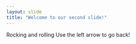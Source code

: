 ```yaml
---
layout: slide
title: "Welcome to our second slide!"
---
```

Rocking and rolling
Use the left arrow to go back!
